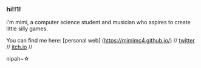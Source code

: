 ### hi!!1! 

<!--
**MimiMc4/MimiMc4** is a ✨ _special_ ✨ repository because its `README.md` (this file) appears on your GitHub profile.

Here are some ideas to get you started:

- 🔭 I’m currently working on ...
- 🌱 I’m currently learning ...
- 👯 I’m looking to collaborate on ...
- 🤔 I’m looking for help with ...
- 💬 Ask me about ...
- 📫 How to reach me: ...
- 😄 Pronouns: ...
- ⚡ Fun fact: ...
-->

i'm mimi, a computer science student and musician who aspires to create little silly games.

You can find me here:
  [personal web] (https://mimimc4.github.io/) //
  [twitter](https://twitter.com/mimi_mc4) //
  [itch.io](https://mimimc4.itch.io) //

nipah~☆

